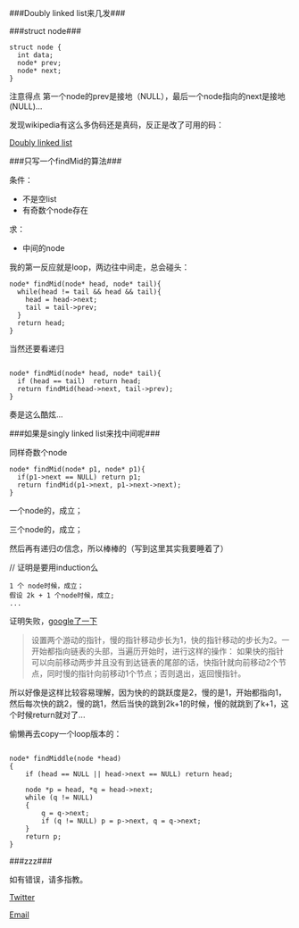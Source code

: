 ###Doubly linked list来几发###

###struct node###

```
struct node {
  int data;
  node* prev;
  node* next;
}

```

注意得点 第一个node的prev是接地（NULL），最后一个node指向的next是接地(NULL)...

发现wikipedia有这么多伪码还是真码，反正是改了可用的码：

[Doubly linked list](https://en.wikipedia.org/wiki/Doubly_linked_list)



###只写一个findMid的算法###

条件：

- 不是空list
- 有奇数个node存在

求：

- 中间的node

我的第一反应就是loop，两边往中间走，总会碰头：


```
node* findMid(node* head, node* tail){
  while(head != tail && head && tail){
    head = head->next;
    tail = tail->prev;
  }
  return head;
}

```


当然还要看递归

```

node* findMid(node* head, node* tail){
  if (head == tail)  return head;
  return findMid(head->next, tail->prev);
}

```
奏是这么酷炫...


###如果是singly linked list来找中间呢###


同样奇数个node


```
node* findMid(node* p1, node* p1){
  if(p1->next == NULL) return p1;
  return findMid(p1->next, p1->next->next);
}

```

一个node的，成立；

三个node的，成立；

然后再有递归の信念，所以棒棒的（写到这里其实我要睡着了）

//  证明是要用induction么

```
1 个 node时候，成立；
假设 2k + 1 个node时候，成立;
...

```

证明失败，[google了一下][id]

[id]:https://github.com/XFHNever/JobPrepare/blob/master/Algorithm/链表.md

>设置两个游动的指针，慢的指针移动步长为1，快的指针移动的步长为2。一开始都指向链表的头部，当遍历开始时，进行这样的操作： 如果快的指针可以向前移动两步并且没有到达链表的尾部的话，快指针就向前移动2个节点，同时慢的指针向前移动1个节点；否则退出，返回慢指针。

所以好像是这样比较容易理解，因为快的的跳跃度是2，慢的是1，开始都指向1，然后每次快的跳2，慢的跳1，然后当快的跳到2k+1的时候，慢的就跳到了k+1，这个时候return就对了...


偷懒再去copy一个loop版本的：


```

node* findMiddle(node *head)
{
	if (head == NULL || head->next == NULL) return head;

	node *p = head, *q = head->next;
	while (q != NULL)
	{
		q = q->next;
		if (q != NULL) p = p->next, q = q->next;
	}
	return p;
}
```


###zzz###

如有错误，请多指教。



<a href="http://twitter.com/yuxue1989">Twitter</a>

<a href="mailto:xue_yu@me.com?subject=Hello">Email</a>